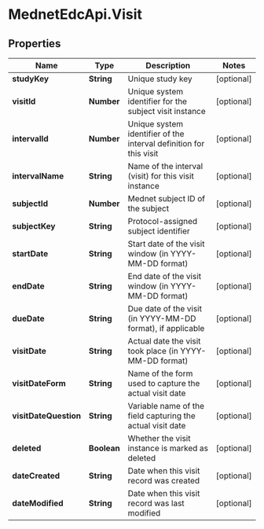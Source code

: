 # MednetEdcApi.Visit

## Properties

Name | Type | Description | Notes
------------ | ------------- | ------------- | -------------
**studyKey** | **String** | Unique study key | [optional] 
**visitId** | **Number** | Unique system identifier for the subject visit instance | [optional] 
**intervalId** | **Number** | Unique system identifier of the interval definition for this visit | [optional] 
**intervalName** | **String** | Name of the interval (visit) for this visit instance | [optional] 
**subjectId** | **Number** | Mednet subject ID of the subject | [optional] 
**subjectKey** | **String** | Protocol-assigned subject identifier | [optional] 
**startDate** | **String** | Start date of the visit window (in YYYY-MM-DD format) | [optional] 
**endDate** | **String** | End date of the visit window (in YYYY-MM-DD format) | [optional] 
**dueDate** | **String** | Due date of the visit (in YYYY-MM-DD format), if applicable | [optional] 
**visitDate** | **String** | Actual date the visit took place (in YYYY-MM-DD format) | [optional] 
**visitDateForm** | **String** | Name of the form used to capture the actual visit date | [optional] 
**visitDateQuestion** | **String** | Variable name of the field capturing the actual visit date | [optional] 
**deleted** | **Boolean** | Whether the visit instance is marked as deleted | [optional] 
**dateCreated** | **String** | Date when this visit record was created | [optional] 
**dateModified** | **String** | Date when this visit record was last modified | [optional] 


